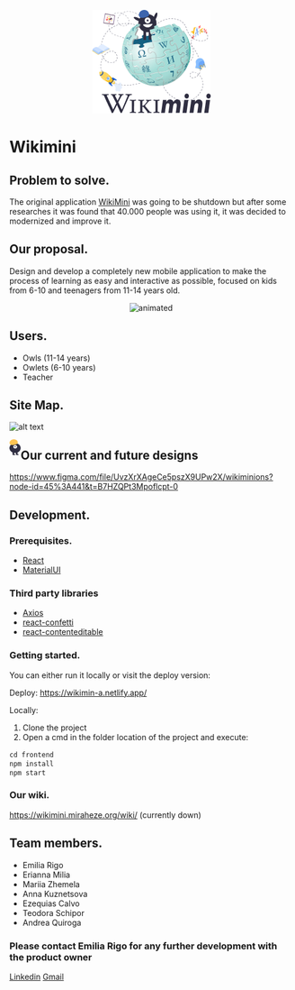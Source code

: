 <p align="center">
  <img src="https://github.com/WomenPlusPlus/deploy-impact-22-wikimini-a/blob/main/src/src/assets/wikiminiLogoLanguage.png">
</p>

# Wikimini

## Problem to solve.

The original application [WikiMini](https://wikimini.org/) was going to be shutdown but after some researches it was found that 40.000 people was using it, it was decided to modernized and improve it.

## Our proposal.

Design and develop a completely new mobile application to make the process of learning as easy and interactive as possible, focused on kids from 6-10 and teenagers from 11-14 years old.


<p align="center">
  <img src="https://user-images.githubusercontent.com/57358923/202674400-64c20327-0e43-4987-91aa-282004ef20ff.gif" alt="animated" />
</p>


## Users.

* Owls (11-14 years)
* Owlets (6-10 years)
* Teacher

## Site Map.
![alt text](https://github.com/WomenPlusPlus/deploy-impact-22-wikimini-a/blob/main/src/src/assets/SITE%20MAP.png)

<img src="https://github.com/WomenPlusPlus/deploy-impact-22-wikimini-a/blob/main/src/src/assets/monster.png" 
     width="20" height="28" align="left">
     
## Our current and future designs
https://www.figma.com/file/UvzXrXAgeCe5pszX9UPw2X/wikiminions?node-id=45%3A441&t=B7HZQPt3Mpoflcpt-0     

## Development.
### Prerequisites.

* [React](https://reactjs.org/)
* [MaterialUI](https://mui.com/)

### Third party libraries
* [Axios](https://axios-http.com/docs/intro)
* [react-confetti](https://www.npmjs.com/package/react-confetti)
* [react-contenteditable](https://www.npmjs.com/package/react-contenteditable)

### Getting started.

You can either run it locally or visit the deploy version:

Deploy: https://wikimin-a.netlify.app/

Locally:
1. Clone the project
2. Open a cmd in the folder location of the project and execute:
```
cd frontend
npm install
npm start
```

### Our wiki.
https://wikimini.miraheze.org/wiki/  (currently down)

## Team members.
* Emilia Rigo
* Erianna Milia
* Mariia Zhemela
* Anna Kuznetsova 
* Ezequias Calvo
* Teodora Schipor
* Andrea Quiroga


### Please contact Emilia Rigo for any further development with the product owner
[Linkedin](https://www.linkedin.com/in/emilia-rigo-5a257185/)
[Gmail](rigoemiliar@gmail.com)
